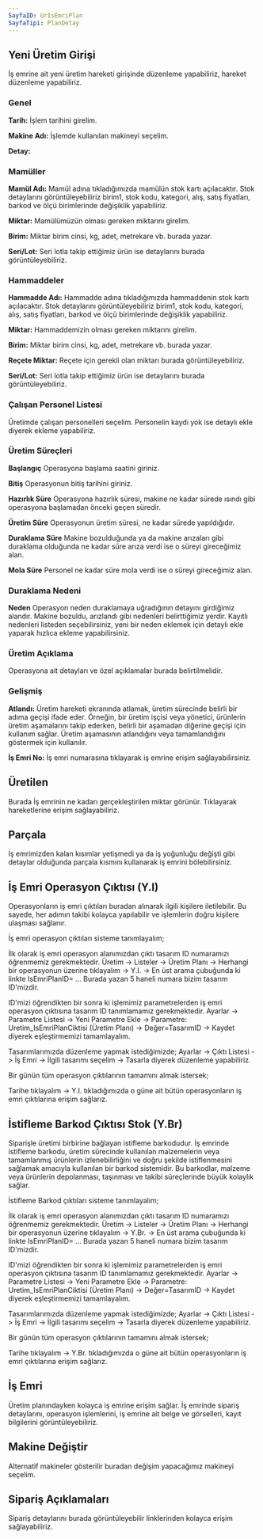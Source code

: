 ```yaml
---
SayfaID: UrIsEmriPlan
SayfaTipi: PlanDetay
---
```


## Yeni Üretim Girişi

İş emrine ait yeni üretim hareketi girişinde düzenleme yapabiliriz, hareket düzenleme yapabiliriz.

### Genel

**Tarih:** İşlem tarihini girelim.

**Makine Adı:** İşlemde kullanılan makineyi seçelim.

**Detay:**

### Mamüller

**Mamül Adı:** Mamül adına tıkladığımızda mamülün stok kartı açılacaktır. 
	Stok detaylarını görüntüleyebiliriz birim1, stok kodu, kategori, alış, satış fiyatları, barkod ve ölçü birimlerinde değişiklik yapabiliriz.

**Miktar:** Mamülümüzün olması gereken miktarını girelim. 

**Birim:** Miktar birim cinsi, kg, adet, metrekare vb. burada yazar.

**Seri/Lot:** Seri lotla takip ettiğimiz ürün ise detaylarını burada görüntüleyebiliriz.

### Hammaddeler

**Hammadde Adı:** Hammadde adına tıkladığımızda hammaddenin stok kartı açılacaktır. 
	Stok detaylarını görüntüleyebiliriz birim1, stok kodu, kategori, alış, satış fiyatları, barkod ve ölçü birimlerinde değişiklik yapabiliriz.

**Miktar:** Hammaddemizin olması gereken miktarını girelim. 

**Birim:** Miktar birim cinsi, kg, adet, metrekare vb. burada yazar.

**Reçete Miktar:** Reçete için gerekli olan miktarı burada görüntüleyebiliriz.

**Seri/Lot:** Seri lotla takip ettiğimiz ürün ise detaylarını burada görüntüleyebiliriz.

### Çalışan Personel Listesi

Üretimde çalışan personelleri seçelim. Personelin kaydı yok ise detaylı ekle diyerek ekleme yapabiliriz.

### Üretim Süreçleri

**Başlangıç** Operasyona başlama saatini giriniz.

**Bitiş** Operasyonun bitiş tarihini giriniz.

**Hazırlık Süre** Operasyona hazırlık süresi, makine ne kadar sürede ısındı gibi operasyona başlamadan önceki geçen süredir.

**Üretim Süre** Operasyonun üretim süresi, ne kadar sürede yapıldığıdır.

**Duraklama Süre** Makine bozulduğunda ya da makine arızaları gibi duraklama olduğunda ne kadar süre arıza verdi ise o süreyi gireceğimiz alan.

**Mola Süre** Personel ne kadar süre mola verdi ise o süreyi gireceğimiz alan. 

### Duraklama Nedeni

**Neden** Operasyon neden duraklamaya uğradığının detayını girdiğimiz alandır. Makine bozuldu, arızlandı gibi nedenleri belirttiğimiz yerdir. 
Kayıtlı nedenleri listeden seçebilirsiniz, yeni bir neden eklemek için detaylı ekle yaparak hızlıca ekleme yapabilirsiniz.

### Üretim Açıklama

Operasyona ait detayları ve özel açıklamalar burada belirtilmelidir.

### Gelişmiş

**Atlandı:** Üretim hareketi ekranında atlamak, üretim sürecinde belirli bir adıma geçişi ifade eder. 
	Örneğin, bir üretim işçisi veya yönetici, ürünlerin üretim aşamalarını takip ederken, belirli bir aşamadan diğerine geçişi için kullanım sağlar.
	Üretim aşamasının atlandığını veya tamamlandığını göstermek için kullanılır.

**İş Emri No:** İş emri numarasına tıklayarak iş emrine erişim sağlayabilirsiniz.

## Üretilen 

Burada İş emrinin ne kadarı gerçekleştirilen miktar görünür. Tıklayarak hareketlerine erişim sağlayabiliriz.

## Parçala

İş emrimizden kalan kısımlar yetişmedi ya da iş yoğunluğu değişti gibi detaylar olduğunda parçala kısmını kullanarak iş emrini bölebilirsiniz.

## İş Emri Operasyon Çıktısı (Y.I)

Operasyonların iş emri çıktıları buradan alınarak ilgili kişilere iletilebilir. Bu sayede, her adımın takibi kolayca yapılabilir ve işlemlerin doğru kişilere ulaşması sağlanır.

İş emri operasyon çıktıları sisteme tanımlayalım;

İlk olarak iş emri operasyon alanımızdan çıktı tasarım ID numaramızı öğrenmemiz gerekmektedir.
Üretim -> Listeler -> Üretim Planı -> Herhangi bir operasyonun üzerine tıklayalım -> Y.I. -> En üst arama çubuğunda ki linkte IsEmriPlanID= ... Burada yazan 5 haneli numara bizim tasarım ID'mizdir.

ID'mizi öğrendikten bir sonra ki işlemimiz parametrelerden iş emri operasyon çıktısına tasarım ID tanımlamamız gerekmektedir.
Ayarlar -> Parametre Listesi -> Yeni Parametre Ekle -> Parametre: Uretim_IsEmriPlanCiktisi (Üretim Planı) -> Değer=TasarımID -> Kaydet diyerek eşleştirmemizi tamamlayalım.

Tasarımlarımızda düzenleme yapmak istediğimizde;
Ayarlar -> Çıktı Listesi -> İş Emri -> İlgili tasarımı seçelim -> Tasarla diyerek düzenleme yapabiliriz.

Bir günün tüm operasyon çıktılarının tamamını almak istersek;

Tarihe tıklayalım -> Y.I. tıkladığımızda o güne ait bütün operasyonların iş emri çıktılarına erişim sağlarız.

## İstifleme Barkod Çıktısı Stok (Y.Br)

Siparişle üretimi birbirine bağlayan istifleme barkodudur.
İş emrinde istifleme barkodu, üretim sürecinde kullanılan malzemelerin veya tamamlanmış ürünlerin izlenebilirliğini ve doğru şekilde istiflenmesini sağlamak amacıyla kullanılan bir barkod sistemidir. 
Bu barkodlar, malzeme veya ürünlerin depolanması, taşınması ve takibi süreçlerinde büyük kolaylık sağlar.

İstifleme Barkod çıktıları sisteme tanımlayalım;

İlk olarak iş emri operasyon alanımızdan çıktı tasarım ID numaramızı öğrenmemiz gerekmektedir.
Üretim -> Listeler -> Üretim Planı -> Herhangi bir operasyonun üzerine tıklayalım -> Y.Br. -> En üst arama çubuğunda ki linkte IsEmriPlanID= ... Burada yazan 5 haneli numara bizim tasarım ID'mizdir.

ID'mizi öğrendikten bir sonra ki işlemimiz parametrelerden iş emri operasyon çıktısına tasarım ID tanımlamamız gerekmektedir.
Ayarlar -> Parametre Listesi -> Yeni Parametre Ekle -> Parametre: Uretim_IsEmriPlanCiktisi (Üretim Planı) -> Değer=TasarımID -> Kaydet diyerek eşleştirmemizi tamamlayalım.

Tasarımlarımızda düzenleme yapmak istediğimizde;
Ayarlar -> Çıktı Listesi -> İş Emri -> İlgili tasarımı seçelim -> Tasarla diyerek düzenleme yapabiliriz.

Bir günün tüm operasyon çıktılarının tamamını almak istersek;

Tarihe tıklayalım -> Y.Br. tıkladığımızda o güne ait bütün operasyonların iş emri çıktılarına erişim sağlarız.

## İş Emri

Üretim planındayken kolayca iş emrine erişim sağlar. 
İş emrinde sipariş detaylarını, operasyon işlemlerini, iş emrine ait belge ve görselleri, kayıt bilgilerini görüntüleyebiliriz.

## Makine Değiştir

Alternatif makineler gösterilir buradan değişim yapacağımız makineyi seçelim.

## Sipariş Açıklamaları

Sipariş detaylarını burada görüntüleyebilir linklerinden kolayca erişim sağlayabiliriz.
